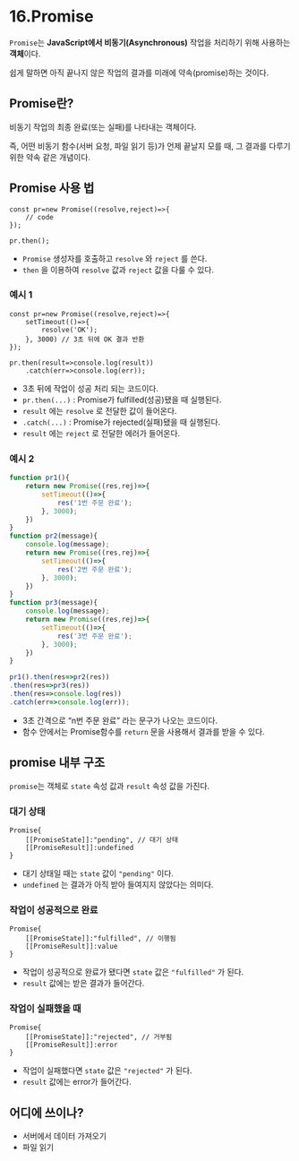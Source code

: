 # 16.Promise

`Promise`는 **JavaScript에서 비동기(Asynchronous)** 작업을 처리하기 위해 사용하는 **객체**이다.

쉽게 말하면 아직 끝나지 않은 작업의 결과를 미래에 약속(promise)하는 것이다.

## Promise란?

비동기 작업의 최종 완료(또는 실패)를 나타내는 객체이다.

즉, 어떤 비동기 함수(서버 요청, 파일 읽기 등)가 언제 끝날지 모를 때, 그 결과를 다루기 위한 약속 같은 개념이다.

## Promise 사용 법

```tsx
const pr=new Promise((resolve,reject)=>{
	// code
});

pr.then();
```

- `Promise` 생성자를 호출하고  `resolve` 와 `reject` 를 쓴다.
- `then` 을 이용하여 `resolve` 값과 `reject` 값을 다룰 수 있다.

### 예시 1

```tsx
const pr=new Promise((resolve,reject)=>{
	setTimeout(()=>{
		resolve('OK');
	}, 3000) // 3초 뒤에 OK 결과 반환
});

pr.then(result=>console.log(result))
	.catch(err=>console.log(err));
```

- 3초 뒤에 작업이 성공 처리 되는 코드이다.
- `pr.then(...)` : Promise가 fulfilled(성공)됐을 때 실행된다.
- `result` 에는 `resolve` 로 전달한 값이 들어온다.
- `.catch(...)` : Promise가 rejected(실패)됐을 때 실행된다.
- `result` 에는 `reject` 로 전달한 에러가 들어온다.

### 예시 2

```jsx
function pr1(){
	return new Promise((res,rej)=>{
		setTimeout(()=>{
			res('1번 주문 완료');
		}, 3000);
	})
}
function pr2(message){
	console.log(message);
	return new Promise((res,rej)=>{
		setTimeout(()=>{
			res('2번 주문 완료');
		}, 3000);
	})
}
function pr3(message){
	console.log(message);
	return new Promise((res,rej)=>{
		setTimeout(()=>{
			res('3번 주문 완료');
		}, 3000);
	})
}

pr1().then(res=>pr2(res))
.then(res=>pr3(res))
.then(res=>console.log(res))
.catch(err=>console.log(err));
```

- 3초 간격으로 “n번 주문 완료” 라는 문구가 나오는 코드이다.
- 함수 안에서는 Promise함수를 `return` 문을 사용해서 결과를 받을 수 있다.

## promise 내부 구조

`promise`는 객체로 `state` 속성 값과 `result` 속성 값을 가진다.

### 대기 상태

```tsx
Promise{
	[[PromiseState]]:"pending", // 대기 상태
	[[PromiseResult]]:undefined
}
```

- 대기 상태일 때는 `state` 값이 `"pending"` 이다.
- `undefined` 는 결과가 아직 받아 들여지지 않았다는 의미다.

### 작업이 성공적으로 완료

```tsx
Promise{
	[[PromiseState]]:"fulfilled", // 이행됨
	[[PromiseResult]]:value
}
```

- 작업이 성공적으로 완료가 됐다면 `state` 값은 `"fulfilled"` 가 된다.
- `result` 값에는 받은 결과가 들어간다.

### 작업이 실패했을 때

```tsx
Promise{
	[[PromiseState]]:"rejected", // 거부됨
	[[PromiseResult]]:error
}
```

- 작업이 실패했다면 `state` 값은 `"rejected"` 가 된다.
- `result` 값에는 error가 들어간다.

## 어디에 쓰이나?

- 서버에서 데이터 가져오기
- 파일 읽기
